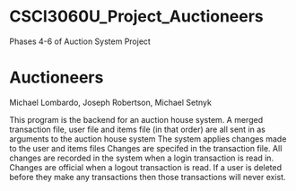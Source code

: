 # CSCI3060U_Project_Auctioneers
Phases 4-6 of Auction System Project


  # Auctioneers
 Michael Lombardo, Joseph Robertson, Michael Setnyk

 This program is the backend for an auction house system.
 A merged transaction file, user file and items file (in that order)
 are all sent in as arguments to the auction house system
 The system applies changes made to the user and items files
 Changes are specifed in the transaction file.  All changes are
 recorded in the system when a login transaction is read in.
 Changes are official when a logout transaction is read.
 If a user is deleted before they make any transactions then those
 transactions will never exist.
 